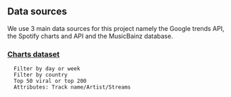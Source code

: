 ## Data sources
We use 3 main data sources for this project namely the Google trends API, the Spotify charts and API and the MusicBainz database.

### [Charts dataset](https://spotifycharts.com/viral/ )

      Filter by day or week
      Filter by country
      Top 50 viral or top 200
      Attributes: Track name/Artist/Streams
